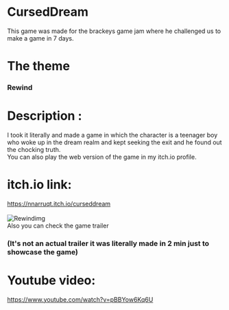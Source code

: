 # CursedDream

This game was made for the brackeys game jam where he challenged us to make a game in 7 days. 
# The theme 
### Rewind 
# Description :
I took it literally and made a game in which the character is a teenager boy <br>
who woke up in the dream realm and kept seeking the exit and he found out the chocking truth.<br>
You can also play the web version of the game in my itch.io profile.<br>
# itch.io link:
https://nnarruqt.itch.io/curseddream<br><br>
![Rewindimg](https://img.itch.zone/aW1hZ2UvNzIzNzA3LzQwMTQzNzkucG5n/original/Rijiw3.png)
<br>Also you can check the game trailer <br><h3>(It's not an actual trailer it was literally made in 2 min just to showcase the game)</h3>
# Youtube video:
https://www.youtube.com/watch?v=pBBYow6Kq6U
